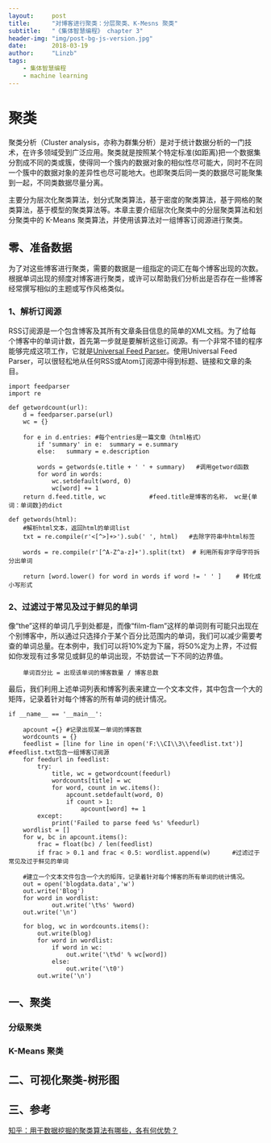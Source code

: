 ```yaml
---
layout:     post
title:      "对博客进行聚类：分层聚类、K-Mesns 聚类"
subtitle:   "《集体智慧编程》 chapter 3"
header-img: "img/post-bg-js-version.jpg"
date:       2018-03-19
author:     "Linzb"
tags:
    - 集体智慧编程
    - machine learning
---
```

# 聚类
聚类分析（Cluster analysis，亦称为群集分析）是对于统计数据分析的一门技术，在许多领域受到广泛应用。聚类就是按照某个特定标准(如距离)把一个数据集分割成不同的类或簇，使得同一个簇内的数据对象的相似性尽可能大，同时不在同一个簇中的数据对象的差异性也尽可能地大。也即聚类后同一类的数据尽可能聚集到一起，不同类数据尽量分离。

主要分为层次化聚类算法，划分式聚类算法，基于密度的聚类算法，基于网格的聚类算法，基于模型的聚类算法等。本章主要介绍层次化聚类中的分层聚类算法和划分聚类中的 K-Means 聚类算法，并使用该算法对一组博客订阅源进行聚类。

## 零、准备数据
为了对这些博客进行聚类，需要的数据是一组指定的词汇在每个博客出现的次数。根据单词出现的频度对博客进行聚类，或许可以帮助我们分析出是否存在一些博客经常撰写相似的主题或写作风格类似。

### 1、解析订阅源
RSS订阅源是一个包含博客及其所有文章条目信息的简单的XML文档。为了给每个博客中的单词计数，首先第一步就是要解析这些订阅源。有一个非常不错的程序能够完成这项工作，它就是[Universal Feed Parser](https://pythonhosted.org/feedparser/index.html)。使用Universal Feed Parser，可以很轻松地从任何RSS或Atom订阅源中得到标题、链接和文章的条目。
```
import feedparser
import re

def getwordcount(url):
    d = feedparser.parse(url)
    wc = {}

    for e in d.entries: #每个entries是一篇文章（html格式）
        if 'summary' in e:  summary = e.summary
        else:   summary = e.description

        words = getwords(e.title + ' ' + summary)   #调用getword函数
        for word in words:
            wc.setdefault(word, 0)    
            wc[word] += 1
    return d.feed.title, wc            #feed.title是博客的名称， wc是{单词：单词数}的dict

def getwords(html):
    #解析html文本，返回html的单词list
    txt = re.compile(r'<[^>]+>').sub(' ', html)   #去除字符串中html标签

    words = re.compile(r'[^A-Z^a-z]+').split(txt)  # 利用所有非字母字符拆分出单词  

    return [word.lower() for word in words if word != ' ' ]    # 转化成小写形式  

```

### 2、过滤过于常见及过于鲜见的单词
像“the”这样的单词几乎到处都是，而像“film-flam”这样的单词则有可能只出现在个别博客中，所以通过只选择介于某个百分比范围内的单词，我们可以减少需要考查的单词总量。在本例中，我们可以将10%定为下届，将50%定为上界，不过假如你发现有过多常见或鲜见的单词出现，不妨尝试一下不同的边界值。

        单词百分比 = 出现该单词的博客数量 / 博客总数

最后，我们利用上述单词列表和博客列表来建立一个文本文件，其中包含一个大的矩阵，记录着针对每个博客的所有单词的统计情况。
```
if __name__ == '__main__':

    apcount ={} #记录出现某一单词的博客数
    wordcounts = {}
    feedlist = [line for line in open('F:\\CI\\3\\feedlist.txt')] #feedlist.txt包含一组博客订阅源
    for feedurl in feedlist:
        try:
            title, wc = getwordcount(feedurl)
            wordcounts[title] = wc
            for word, count in wc.items():
                apcount.setdefault(word, 0)
                if count > 1:
                    apcount[word] += 1
        except:
            print('Failed to parse feed %s' %feedurl)
    wordlist = []
    for w, bc in apcount.items():
        frac = float(bc) / len(feedlist)
        if frac > 0.1 and frac < 0.5: wordlist.append(w)      #过滤过于常见及过于鲜见的单词

    #建立一个文本文件包含一个大的矩阵，记录着针对每个博客的所有单词的统计情况。
    out = open('blogdata.data','w')  
    out.write('Blog')
    for word in wordlist:
            out.write('\t%s' %word)
    out.write('\n')

    for blog, wc in wordcounts.items():
        out.write(blog)
        for word in wordlist:
            if word in wc:
                out.write('\t%d' % wc[word])
            else:
                out.write('\t0')
        out.write('\n')

```


## 一、聚类


###  分级聚类



### K-Means 聚类


## 二、可视化聚类-树形图




## 三、参考
[知乎：用于数据挖掘的聚类算法有哪些，各有何优势？](https://www.zhihu.com/question/34554321)
